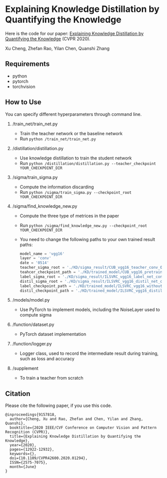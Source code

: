 

<!-- PROJECT TITLE -->
# Explaining Knowledge Distillation by Quantifying the Knowledge

<!-- ABOUT THE PROJECT -->

Here is the code for our paper: [Explaining Knowledge Distillation by Quantifying the Knowledge](https://arxiv.org/abs/2003.03622) (CVPR 2020).

Xu Cheng, Zhefan Rao, Yilan Chen, Quanshi Zhang

<!-- GETTING STARTED -->
## Requirements

- python
- pytorch
- torchvision

## How to Use

You can specify different hyperparameters through command line.

1. /train_net/train_net.py                     

   - Train the teacher network or the baseline network
   - Run `python /train_net/train_net.py`

2. /distillation/distillation.py               

   - Use knowledge distillation to train the student network
   - Run `python /distillation/distillation.py --teacher_checkpoint YOUR_CHECKPOINT_DIR`

3. /sigma/train_sigma.py                     

   - Compute the information discarding
   - Run `python /sigma/train_sigma.py --checkpoint_root YOUR_CHECKPOINT_DIR`

4. /sigma/find_knowledge_new.py     

   - Compute the three type of metrices in the paper

   - Run `python /sigma/find_knowledge_new.py --checkpoint_root YOUR_CHECKPOINT_DIR`

   - You need to change the following paths to your own trained result paths:

     ```python
     model_name = 'vgg16'
     layer = 'conv'
     date = '0514'
     teacher_sigma_root = './KD/sigma_result/CUB_vgg16_teacher_conv_0201/'
     teahcer_checkpoint_path = './KD/trained_model/CUB_vgg16_pretrain_106/'
     label_sigma_root = './KD/sigma_result/ILSVRC_vgg16_label_net_conv_0415/'
     distil_sigma_root = './KD/sigma_result/ILSVRC_vgg16_distil_net_conv_0415/'
     label_checkpoint_path = './KD/trained_model/ILSVRC_vgg16_without_pretrain_1018/'
     distil_checkpoint_path = './KD/trained_model/ILSVRC_vgg16_distil_conv_0415/'
     ```

5. /models/model.py                            

   - Use PyTorch to implement models, including the NoiseLayer used to compute sigma

6. /function/dataset.py                        

   - PyTorch dataset implementation

7. /function/logger.py                          

   - Logger class, used to record the intermediate result during training, such as loss and accuracy

8. /supplement                                     

   - To train a teacher from scratch


## Citation

Please cite the following paper, if you use this code.

```
@inproceedings{9157818,
  author={Cheng, Xu and Rao, Zhefan and Chen, Yilan and Zhang, Quanshi},
  booktitle={2020 IEEE/CVF Conference on Computer Vision and Pattern Recognition (CVPR)}, 
  title={Explaining Knowledge Distillation by Quantifying the Knowledge}, 
  year={2020},
  pages={12922-12932},
  keywords={},
  doi={10.1109/CVPR42600.2020.01294},
  ISSN={2575-7075},
  month={June}
}
```






